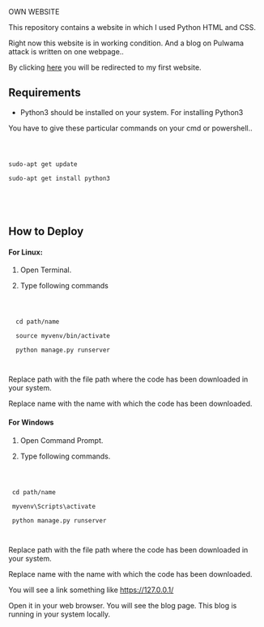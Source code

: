 OWN WEBSITE

This repository contains a website in which I used Python HTML and CSS.

Right now this website is in working condition. And a blog on Pulwama attack is written on one webpage.. 

By clicking [here](http://varunsainii.pythonanywhere.com/) you will be redirected to my first website. 

## Requirements

* Python3 should be installed on your system. For installing Python3 

You have to give these particular commands on your cmd or powershell.. 

   ```

   

   sudo-apt get update

   sudo-apt get install python3

   

   

   ```

   

## How to Deploy

 

#### For Linux:

1. Open Terminal.

2. Type following commands

  ```

        

    cd path/name

    source myvenv/bin/activate

    python manage.py runserver 

        

  ```

        

Replace path with the file path where the code has been downloaded in your system.

Replace name with the name with which the code has been downloaded.

 

#### For Windows

1. Open Command Prompt.

2. Type following commands.

  ```

   

   cd path/name

   myvenv\Scripts\activate

   python manage.py runserver 

   

  ``` 

        

Replace path with the file path where the code has been downloaded in your system.

Replace name with the name with which the code has been downloaded.

 

You will see a link something like https://127.0.0.1/

Open it in your web browser. You will see the blog page. This blog is running in your system locally. 

       

